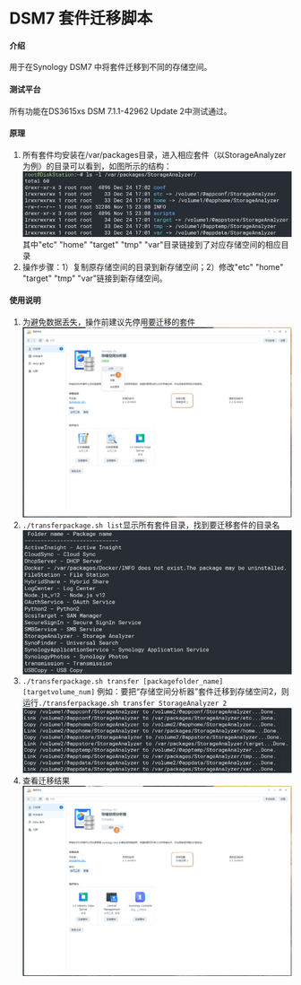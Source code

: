 # DSM7 套件迁移脚本

#### 介绍
用于在Synology DSM7 中将套件迁移到不同的存储空间。

#### 测试平台
所有功能在DS3615xs DSM 7.1.1-42962 Update 2中测试通过。


#### 原理

1.  所有套件均安装在/var/packages目录，进入相应套件（以StorageAnalyzer为例）的目录可以看到，如图所示的结构：
![输入图片说明](pic/2022-12-24%2017%2003%2023.png)
其中"etc" "home" "target" "tmp" "var"目录链接到了对应存储空间的相应目录
2.  操作步骤：1）复制原存储空间的目录到新存储空间；2）修改"etc" "home" "target" "tmp" "var"链接到新存储空间。

#### 使用说明

1.  为避免数据丢失，操作前建议先停用要迁移的套件
![输入图片说明](pic/2022-12-24%2016%2035%2000.png)
2.  `./transferpackage.sh list`显示所有套件目录，找到要迁移套件的目录名
![输入图片说明](pic/2022-12-28%2011%2002%2007.png)
3. `./transferpackage.sh transfer [packagefolder_name] [targetvolume_num]`
例如：要把“存储空间分析器”套件迁移到存储空间2，则运行`./transferpackage.sh transfer StorageAnalyzer 2`
![输入图片说明](pic/2022-12-24%2017%2004%2030(1).png)
4. 查看迁移结果
![输入图片说明](pic/2022-12-24%2016%2052%2007.png)


